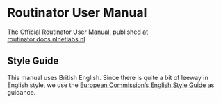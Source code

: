 # Routinator User Manual
The Official Routinator User Manual, published at [routinator.docs.nlnetlabs.nl](https://routinator.docs.nlnetlabs.nl)


## Style Guide

This manual uses British English. Since there is quite a bit of leeway in
English style, we use the [European Commission’s English Style Guide] as
guidance.

[European Commission’s English Style Guide]: https://ec.europa.eu/info/sites/info/files/styleguide_english_dgt_en.pdf
